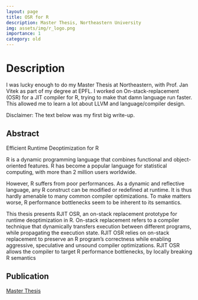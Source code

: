 ```yaml
---
layout: page
title: OSR for R
description: Master Thesis, Northeastern University
img: assets/img/r_logo.png
importance: 1
category: old 
---
```


# Description

I was lucky enough to do my Master Thesis at Northeastern, with Prof. Jan Vitek as part of my degree at EPFL.
I worked on On-stack-replacement (OSR) for a JIT compiler for R, trying to make that damn language run faster. 
This allowed me to learn a lot about LLVM and language/compiler design.

Disclaimer: The text below was my first big write-up.

## Abstract

Efficient Runtime Deoptimization for R

R is a dynamic programming language that combines functional and object-oriented features.
R has become a popular language for statistical computing, with more than 2 million users worldwide.

However, R suffers from poor performances.
As a dynamic and reflective language, any R construct can be modified or redefined at runtime.
It is thus hardly amenable to many common compiler optimizations.
To make matters worse, R performance bottlenecks seem to be inherent to its semantics.

This thesis presents RJIT OSR, an on-stack replacement prototype for runtime deoptimization in R.
On-stack replacement refers to a compiler technique that dynamically transfers execution between different programs, while propagating the execution state.
RJIT OSR relies on on-stack replacement to preserve an R program’s correctness while enabling aggressive, speculative and unsound compiler optimizations.
RJIT OSR allows the compiler to target R performance bottlenecks, by locally breaking R semantics

## Publication

<a href='https://github.com/aghosn/report/blob/master/MasterThesis/main.pdf'>Master Thesis</a>
